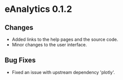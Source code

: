 # eAnalytics 0.1.2

## Changes

* Added links to the help pages and the source code. 
* Minor changes to the user interface. 

## Bug Fixes

* Fixed an issue with upstream dependency 'plotly'.
